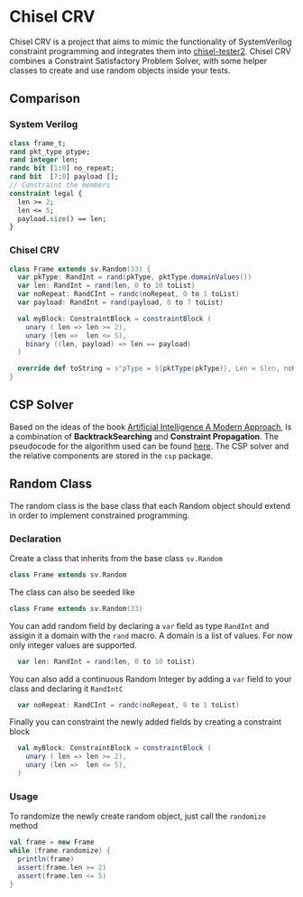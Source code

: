 # Chisel CRV
Chisel CRV is a project that aims to mimic the functionality of SystemVerilog constraint programming and integrates them into [chisel-tester2](https://github.com/ucb-bar/chisel-testers2).
Chisel CRV combines a Constraint Satisfactory Problem Solver, with some helper classes to create and use random objects inside your tests.

## Comparison
### System Verilog

```systemverilog
class frame_t;
rand pkt_type ptype;
rand integer len;
randc bit [1:0] no_repeat;
rand bit  [7:0] payload [];
// Constraint the members
constraint legal {
  len >= 2;
  len <= 5;
  payload.size() == len;
}
```

### Chisel CRV
```scala
class Frame extends sv.Random(33) {
  var pkType: RandInt = rand(pkType, pktType.domainValues())
  var len: RandInt = rand(len, 0 to 10 toList)
  var noRepeat: RandCInt = randc(noRepeat, 0 to 1 toList)
  var payload: RandInt = rand(payload, 0 to 7 toList)

  val myBlock: ConstraintBlock = constraintBlock (
    unary ( len => len >= 2),
    unary (len =>  len <= 5),
    binary ((len, payload) => len == payload)
  )

  override def toString = s"pType = ${pktType(pkType)}, Len = $len, noRepeat = $noRepeat, payload = $payload"
}
```

## CSP Solver
Based on the ideas of the book [Artificial Intelligence A Modern Approach](https://www.pearson.com/us/higher-education/program/Russell-Artificial-Intelligence-A-Modern-Approach-4th-Edition/PGM1263338.html),
Is a combination of  **BacktrackSearching** and **Constraint Propagation**.
The pseudocode for the algorithm used can be found [here](http://aima.cs.berkeley.edu/algorithms.pdf).
The CSP solver and the relative components are stored in the `csp` package.

## Random Class
The random class is the base class that each Random object should extend in order to implement
constrained programming.
### Declaration
Create a class that inherits from the base class `sv.Random`
```scala
class Frame extends sv.Random
```
The class can also be seeded like
```scala
class Frame extends sv.Random(33)
```

You can add random field by declaring a `var` field as type `RandInt` and assigin it a domain
with the `rand` macro. A domain is a list of values. For now only integer values are supported.
```scala
  var len: RandInt = rand(len, 0 to 10 toList)
```

You can also add a continuous Random Integer by adding a `var` field to your class and declaring it
`RandIntC`
```scala
  var noRepeat: RandCInt = randc(noRepeat, 0 to 1 toList)
```
Finally you can constraint the newly added fields by creating a constraint block 
```scala
  val myBlock: ConstraintBlock = constraintBlock (
    unary ( len => len >= 2),
    unary (len =>  len <= 5),
  )
```

### Usage

To randomize the newly create random object, just call the `randomize` method
```scala
val frame = new Frame
while (frame.randomize) {
  println(frame)
  assert(frame.len >= 2)
  assert(frame.len <= 5)
}
```